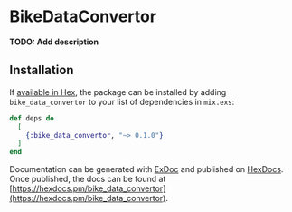 # BikeDataConvertor

**TODO: Add description**

## Installation

If [available in Hex](https://hex.pm/docs/publish), the package can be installed
by adding `bike_data_convertor` to your list of dependencies in `mix.exs`:

```elixir
def deps do
  [
    {:bike_data_convertor, "~> 0.1.0"}
  ]
end
```

Documentation can be generated with [ExDoc](https://github.com/elixir-lang/ex_doc)
and published on [HexDocs](https://hexdocs.pm). Once published, the docs can
be found at [https://hexdocs.pm/bike_data_convertor](https://hexdocs.pm/bike_data_convertor).

